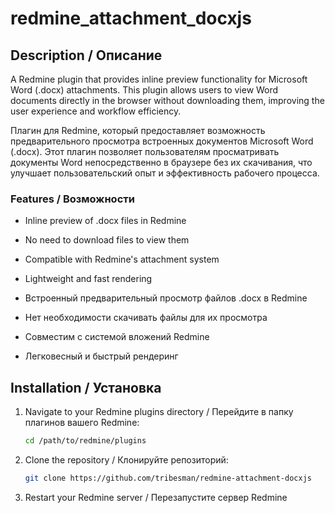 # redmine_attachment_docxjs

## Description / Описание

A Redmine plugin that provides inline preview functionality for Microsoft Word (.docx) attachments. This plugin allows users to view Word documents directly in the browser without downloading them, improving the user experience and workflow efficiency.

Плагин для Redmine, который предоставляет возможность предварительного просмотра встроенных документов Microsoft Word (.docx). Этот плагин позволяет пользователям просматривать документы Word непосредственно в браузере без их скачивания, что улучшает пользовательский опыт и эффективность рабочего процесса.

### Features / Возможности

- Inline preview of .docx files in Redmine
- No need to download files to view them
- Compatible with Redmine's attachment system
- Lightweight and fast rendering

- Встроенный предварительный просмотр файлов .docx в Redmine
- Нет необходимости скачивать файлы для их просмотра
- Совместим с системой вложений Redmine
- Легковесный и быстрый рендеринг

## Installation / Установка

1. Navigate to your Redmine plugins directory / Перейдите в папку плагинов вашего Redmine:

   ```bash
   cd /path/to/redmine/plugins
   ```

2. Clone the repository / Клонируйте репозиторий:

   ```bash
   git clone https://github.com/tribesman/redmine-attachment-docxjs
   ```

3. Restart your Redmine server / Перезапустите сервер Redmine
